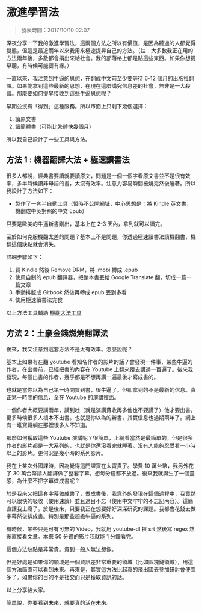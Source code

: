 # 激進學習法

> 發表時間：2017/10/10 02:07

深夜分享一下我的激進學習法，這兩個方法之所以有價值，是因為聽過的人都覺得變態，但這是最近兩年以來我用來極速提昇自己的方法。（註：大多數我正在用的方法兩年後，多數都會捐出來給社會。我的部落格上都是貼這些東西。如果你想提早聽，有時候可能要有緣。）

一直以來，我注意到牛逼的思想，在翻成中文前至少要等待 6-12 個月的出版社翻譯。如果能拿到這些最新的思想，在現在這麼講究信息差的社會，無非是一大殺器。那麼要如何提早接收到這些牛逼思想呢？

早期並沒有「得到」這種服務。所以市面上只剩下幾個選擇：

1. 讀原文書
2. 讀簡體書（可能比繁體快幾個月）

所以我自己設計了一些工具與方法。

## 方法 1 : 機器翻譯大法 + 極速讀書法

很多人都說，經典書要讀就要讀原文，問題是一個一個字看原文書並不是很有效率，多半時候讀非母語的書，太沒有效率。注意力容易瞬間被燒完然後睡著。所以我設計了方法如下：

* 製作了一套半自動工具（暫時不公開網址，中心思想是：將 Kindle 英文書，機翻成中英對照的中文 Epub）

只要是歐美的牛逼新書剛出，基本上在 2-3 天內，拿到就可以讀完。

至於如何克服機翻太差的問題？基本上不是問題，你透過極速讀書法讀機翻書，機翻這個缺點就會消失。

詳細步驟如下：

1. 買 Kindle 然後 Remove DRM，將 .mobi 轉成 .epub
2. 使用自制的 epub 翻譯器，把整本書丟給 Google Translate 翻，切成一篇一篇文章
3. 手動排版成 Gitbook 然後再轉成 epub 丟到多看
4. 使用極速讀書法完食

以上方法工具輔助 [機翻大法工具](machine-translate.md)


## 方法 2：土豪金錢燃燒翻譯法

後來，我又注意到這套方法不是太有效率。怎麼說呢？

基本上如果有在翻 youtube 看知名作者的影片的話？會發現一件事，某些牛逼的作者，在出書前，已經把書的內容在 Youtube 上翻來覆去講過一百遍了。後來我發現，每個出書的作者，幾乎都是不想再講一遍最後才寫成書的。

也就是當你以為自己第一時間買到書，很牛逼了。但卻拿到的不是最新的信息。真正第一時間的信息，全在 Youtube 的演講裡面。

一個作者大概要講兩年，講到吐（就是演講費收再多他也不要講了）他才要出書。更多時候很多人根本不出書。也就是你以為的新書，其實信息也過期兩年了。網上有一堆寶藏躺在那裡很多人不知道。

那麼如何獲取這些 Youtube 演講呢？很簡單，上網看當然是最簡單的。但是很多作者的影片都是一大系列的，也就是你還沒看完就睡著。沒有人能夠忍受看一小時以上的影片。更何況是幾小時的系列影片。

我在上某次外國課時，因為覺得這門課實在太寶貴了。學費 10 萬台幣，我另外花了 30 萬台幣請人翻譯做了整套字幕。想每分鐘都不放過。後來我就誕生了一個靈感，為什麼不把字幕做成書呢？

於是我來又把這套字幕做成書了，做成書後，我意外的發現在這個過程中，我竟然可以很快的吸收（使用速讀）並且過目不忘（使用中文牢牢的不忘記內容）。這簡直讓我上癮了。於是後來，只要我正在想要好好深深研究的課題。我都會花錢去做字幕然後排成書。特別是那些超級牛逼的系列。

有時候，某些只是可有可無的 Video，我就用 youtube-dl 拉 srt 然後寫 regex 然後直接看文章。本來 50 分鐘的影片我就能 1 分鐘看完。

這個方法缺點是非常貴。貴到一般人無法想像。

但是好處是如果你的領域是一個資訊差非常重要的領域（比如區塊鏈領域），用這個方法簡直可以看到未來。再來是，其實這方法比起真的飛出國去參加研討會便宜多了。如果你的目的不是社交而只是獲取資訊的話。

以上分享給大家。

簡單說，你要看到未來，就要真的活在未來。
